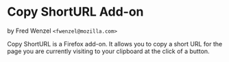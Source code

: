 Copy ShortURL Add-on
====================
by Fred Wenzel ``<fwenzel@mozilla.com>``

Copy ShortURL is a Firefox add-on. It allows you to copy a short URL for the
page you are currently visiting to your clipboard at the click of a button.
